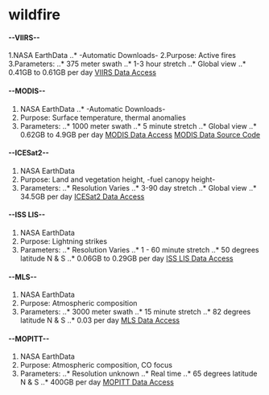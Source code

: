 # wildfire
#### --VIIRS--

1.NASA EarthData
..* -Automatic Downloads-
2.Purpose: Active fires
3.Parameters:
..* 375 meter swath
..* 1-3 hour stretch
..* Global view
..* 0.41GB to 0.61GB per day
[VIIRS Data Access](https://www.earthdata.nasa.gov/learn/find-data/near-real-time/viirs)

#### --MODIS--
1. NASA EarthData
..* -Automatic Downloads-
2. Purpose: Surface temperature, thermal anomalies
3. Parameters:
..* 1000 meter swath
..* 5 minute stretch
..* Global view
..* 0.62GB to 4.9GB per day
[MODIS Data Access](https://www.earthdata.nasa.gov/learn/find-data/near-real-time/modis)
[MODIS Data Source Code](https://github.com/nasa-gibs/worldview)

#### --ICESat2--
1. NASA EarthData
2. Purpose: Land and vegetation height, -fuel canopy height-
3. Parameters:
..* Resolution Varies
..* 3-90 day stretch
..* Global view
..* 34.5GB per day
[ICESat2 Data Access](https://www.earthdata.nasa.gov/learn/find-data/near-real-time/icesat2-nrt)

#### --ISS LIS--
1. NASA EarthData
2. Purpose: Lightning strikes
3. Parameters:
..* Resolution Varies
..* 1 - 60 minute stretch
..* 50 degrees latitude N & S
..* 0.06GB to 0.29GB per day
[ISS LIS Data Access](https://www.earthdata.nasa.gov/learn/find-data/near-real-time/lis)

#### --MLS--
1. NASA EarthData
2. Purpose: Atmospheric composition
3. Parameters:
..* 3000 meter swath
..* 15 minute stretch
..* 82 degrees latitude N & S
..* 0.03 per day
[MLS Data Access](https://www.earthdata.nasa.gov/learn/find-data/near-real-time/mls)

#### --MOPITT--
1. NASA EarthData
2. Purpose: Atmospheric composition, CO focus
3. Parameters:
..* Resolution unknown
..* Real time
..* 65 degrees latitude N & S
..* 400GB per day
[MOPITT Data Access](https://www.earthdata.nasa.gov/learn/find-data/near-real-time/mopitt)
